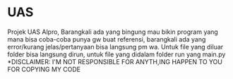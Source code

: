 # UAS
Projek UAS Alpro, Barangkali ada yang bingung mau bikin program yang mana bisa coba-coba punya gw buat referensi, barangkali ada yang error/kurang jelas/pertanyaan bisa langsung pm wa.
Untuk file yang diluar folder bisa langsung dirun, untuk file yang didalam folder run yang main.py 
*DISCLAIMER: I'M NOT RESPONSIBLE FOR ANYTH,ING HAPPEN TO YOU FOR COPYING MY CODE
